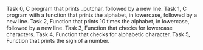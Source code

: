 Task 0, C program  that prints _putchar, followed by a new line.
Task 1, C program with a function that prints the alphabet, in lowercase, followed by a new line.
Task 2, Function that prints 10 times the alphabet, in lowercase, followed by a new line.
Task 3, Function that checks for lowercase characters.
Task 4, Function that checks for alphabetic character.
Task 5, Function that prints the sign of a number. 
